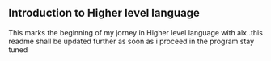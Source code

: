 ## Introduction to Higher level language
This marks the beginning of my jorney in Higher level language with alx..this readme shall be updated further as soon as i proceed in the program stay tuned
